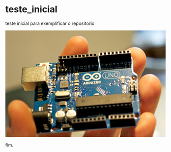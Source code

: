 teste_inicial
=============

teste inicial para exemplificar o repositorio

<IMG SRC="IMG_9517.jpg">

fim.
